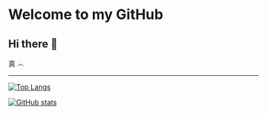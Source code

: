 # Welcome to my GitHub

## Hi there 👀

真 ෴

---

[![Top Langs](https://github-readme-stats.vercel.app/api/top-langs/?username=MMaue&theme=react&hide_border=true)](https://github.com/MMaue/github-readme-stats)

[![GitHub stats](https://github-readme-stats.vercel.app/api?username=MMaue&count_private=true&show_icons=true&theme=react&hide_border=true&include_all_commits=true)](https://github.com/MMaue/github-readme-stats "My GitHub stats")

